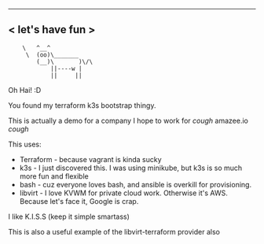 ________________
< let's have fun >
 ----------------
        \   ^__^
         \  (oo)\_______
            (__)\       )\/\
                ||----w |
                ||     ||

Oh Hai! :D

You found my terraform k3s bootstrap thingy.

This is actually a demo for a company I hope to work for *cough* amazee.io *cough*

This uses:
* Terraform - because vagrant is kinda sucky
* k3s - I just discovered this. I was using minikube, but k3s is so much more fun and flexible
* bash - cuz everyone loves bash, and ansible is overkill for provisioning.
* libvirt - I love KVWM for private cloud work. Otherwise it's AWS. Because let's face it, Google is crap.

I like K.I.S.S (keep it simple smartass)

This is also a useful example of the libvirt-terraform provider also